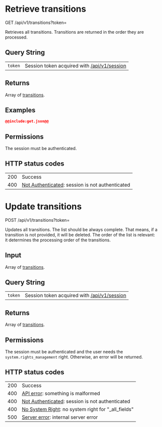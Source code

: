 # Retrieve transitions

GET /api/v1/transitions?token=<token>

Retrieves all transitions. Transitions are returned in the order they are processed.

## Query String

|   |   |
|---|---|
| `token` | Session token acquired with [/api/v1/session](/technical/api/session/session.md) |

## Returns

Array of [transitions](/technical/types/transition/transition.md).

## Examples

~~~~json
@@include:get.json@@
~~~~

## Permissions

The session must be authenticated.

## HTTP status codes

|   |   |
|---|---|
| 200 | Success |
| 400 | [Not Authenticated](/technical/errors/errors.md#not_authenticated): session is not authenticated |





# Update transitions

POST /api/v1/transitions?token=<token>

Updates all transitions. The list should be always complete. That means, if a transition
is not provided, it will be deleted. The order of the list is relevant: it determines the
processing order of the transitions.

## Input

Array of [transitions](/technical/types/transition/transition.md).

## Query String

|   |   |
|---|---|
| `token` | Session token acquired with [/api/v1/session](/technical/api/session/session.md) |

## Returns

Array of [transitions](/technical/types/transition/transition.md).

## Permissions

The session must be authenticated and the user needs the `system.rights_management` right.
Otherwise, an error will be returned.

## HTTP status codes

|   |   |
|---|---|
| 200 | Success |
| 400 | [API error](/technical/errors/errors.md#api_error): something is malformed |
| 400 | [Not Authenticated](/technical/errors/errors.md#not_authenticated): session is not authenticated |
| 400 | [No System Right](/technical/errors/errors.md#no_system_right): no system right for "\_all\_fields" |
| 500 | [Server error](/technical/errors/errors.md#server_error): internal server error |
